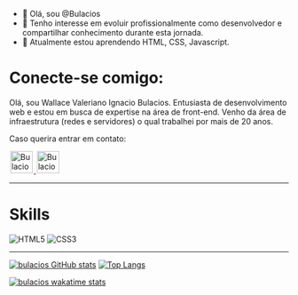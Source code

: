 
- 👋 Olá, sou @Bulacios
- 💬 Tenho interesse em evoluir profissionalmente como desenvolvedor e compartilhar conhecimento durante esta jornada.
- 👀 Atualmente estou aprendendo HTML, CSS, Javascript.

# Conecte-se comigo:
Olá, sou Wallace Valeriano Ignacio Bulacios. Entusiasta de desenvolvimento web e estou em busca de expertise na área de front-end. Venho da área de infraestrutura (redes e servidores) o qual trabalhei por mais de 20 anos.

Caso querira entrar em contato:

<a href="https://www.linkedin.com/in/wallacebulacios/">
  <img alt="Bulacios-linkedin" width="40px" src="https://cdn-icons-png.flaticon.com/128/174/174857.png" style="max-width:100%; margin: 0 2px;">
</a>

<a href="https://www.instagram.com/bulacios/">
  <img alt="Bulacios-instagran" width="40px" src="https://cdn-icons-png.flaticon.com/128/2111/2111463.png" style="max-width:100%; margin: 0 2px;">
</a>
<!---
<a href="https://api.whatsapp.com/send?phone=5562981773246&text=Ol%C3%A1%20venho%20do%20GitHub%2C%20para%20falar%20com%20voc%C3%AA!!">
  <img alt="Bulacios -whatsapp" width="40px" src="https://cdn-icons.flaticon.com/png/512/3670/premium/3670051.png?token=exp=1638026859~hmac=e07843d8ce6e4166f4bf09d586fe297c" style="max-width:100%; margin: 0 2px;">
</a>
<a href="https://www.facebook.com/wallace.bulacios/">
  <img alt="Bulacios-facebook" width="40px" src="https://cdn-icons.flaticon.com/png/128/2504/premium/2504903.png?token=exp=1638026950~hmac=243b7ed3fabf2437d0bf81501ddf651d" style="max-width:100%; margin: 0 2px;">
</a>
--->

<hr />

# Skills
![HTML5](https://img.shields.io/badge/html5-%23E34F26.svg?style=for-the-badge&logo=html5&logoColor=white)
![CSS3](https://img.shields.io/badge/css3-%231572B6.svg?style=for-the-badge&logo=css3&logoColor=white)

<hr />

[![bulacios GitHub stats](https://github-readme-stats.vercel.app/api?username=bulacios&show_icons=true&theme=onedark)](https://github.com/bulacios/github-readme-stats)
[![Top Langs](https://github-readme-stats.vercel.app/api/top-langs/?username=bulacios)](https://github.com/bulacios/github-readme-stats)

[![bulacios wakatime stats](https://github-readme-stats.vercel.app/api/wakatime?username=wbulacios)](https://github.com/bulacios/github-readme-stats)


